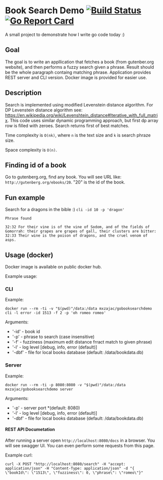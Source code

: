 
# Book Search Demo [![Build Status](https://travis-ci.org/m-zajac/gobooksearchdemo.svg?branch=master)](https://travis-ci.org/m-zajac/gobooksearchdemo) [![Go Report Card](https://goreportcard.com/badge/github.com/m-zajac/gobooksearchdemo)](https://goreportcard.com/report/github.com/m-zajac/gobooksearchdemo)

A small project to demonstrate how I write go code today :)

## Goal

The goal is to write an appllication that fetches a book (from gutenber.org website), and then performs a fuzzy search given a phrase. Result should be the whole paragraph containg matching phrase. 
Application provides REST server and CLI version. Docker image is provided for easier use.

## Description

Search is implemented using modified Levenstein distance algorithm.
For DP Levenstein distance algorithm see: https://en.wikipedia.org/wiki/Levenshtein_distance#Iterative_with_full_matrix.
This code uses similar dynamic programming approach, but first dp array row is filled with zeroes.
Search returns first of best matches.

Time complexity is `O(nk)`, where `n` is the text size and `k` is search phraze size.

Space complexity is `O(n)`.

## Finding id of a book

Go to gutenberg.org, find any book. You will see URL like: `http://gutenberg.org/ebooks/20`. "20" is the id of the book.

## Fun example

Search for a dragons in the bible :) `cli -id 10 -p 'dragon'`

```
Phrase found

32:32 For their vine is of the vine of Sodom, and of the fields of
Gomorrah: their grapes are grapes of gall, their clusters are bitter:
32:33 Their wine is the poison of dragons, and the cruel venom of
asps.
```

## Usage (docker)

Docker image is available on public docker hub.

Example usage:

### CLI

Example:

    docker run --rm -ti -v "$(pwd)"/data:/data mxzajac/gobooksearchdemo cli -l error -id 1513 -f 2 -p 'oh romeo romeo' 

Arguments:
- '-id' - book id
- '-p' - phrase to search (case insensitive)
- '-f' - fuzziness (maximum edit distance frract match to given phrase)
- '-l' - log level [debug, info, error (default)]
- '-dbf' - file for local books database (default: /data/bookdata.db)

### Server

Example:

    docker run --rm -ti -p 8080:8080 -v "$(pwd)"/data:/data mxzajac/gobooksearchdemo server

Arguments:
- '-p' - server port *(default: 8080)
- '-l' - log level [debug, info, error (default)]
- '-dbf' - file for local books database (default: /data/bookdata.db)

#### REST API Documetation

After running a server open `http://localhost:8080/docs` in a browser. You will see swagger UI. You can even perform some requests from this page.

Example curl:

    curl -X POST "http://localhost:8080/search" -H "accept: application/json" -H "Content-Type: application/json" -d "{ \"bookId\": \"1513\", \"fuzziness\": 0, \"phrase\": \"romeo\"}"